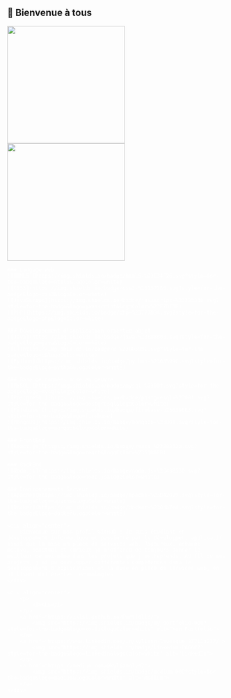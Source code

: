 ## 👋 Bienvenue à tous

<div style="color:white;">
	<img src="http://github-profile-summary-cards.vercel.app/api/cards/stats?username=iklsi&theme=monokai" width="270"> <img src="http://github-profile-summary-cards.vercel.app/api/cards/repos-per-language?username=iklsi&theme=monokai" width="270">
	
	### Langage Web
	![HTML5](https://img.shields.io/badge/html5-%23E34F26.svg?style=for-the-badge&logo=html5&logoColor=white)
	![CSS3](https://img.shields.io/badge/css3-%231572B6.svg?style=for-the-badge&logo=css3&logoColor=white)
	![JavaScript](https://img.shields.io/badge/javascript-%23323330.svg?style=for-the-badge&logo=javascript&logoColor=%23F7DF1E)
	![PHP](https://img.shields.io/badge/php-%23777BB4.svg?style=for-the-badge&logo=php&logoColor=white)
	
	### Développement d'application orientée objet
	![Java](https://img.shields.io/badge/java-%23ED8B00.svg?style=for-the-badge&logo=java&logoColor=white)
	![C](https://img.shields.io/badge/c-%2300599C.svg?style=for-the-badge&logo=c&logoColor=white)
	![Python](https://img.shields.io/badge/python-%2300599C.svg?style=for-the-badge&logo=python&logoColor=white)
	
	### Base de données mise en oeuvre
	![MYSQL](https://img.shields.io/badge/mysql-%2300f.svg?style=for-the-badge&logo=mysql&logoColor=white)
	![PostgreSQL](https://img.shields.io/badge/postgresql-%2300f.svg?style=for-the-badge&logo=postgresql&logoColor=white)
	![Firebase](https://img.shields.io/badge/firebase-%23039BE5.svg?style=for-the-badge&logo=firebase)
	![MongoDB](https://img.shields.io/badge/mongodb-%2300f.svg?style=for-the-badge&logo=mongodb&logoColor=white)
	
	### FrontEnd
	![React.js](https://img.shields.io/badge/react-%2320232a.svg?style=for-the-badge&logo=react&logoColor=%2361DAFB)
	
	### BackEnd
	![Node.js](https://img.shields.io/badge/node.js-%2343853D.svg?style=for-the-badge&logo=node.js&logoColor=white)
	
	### Environnements Serveur
	![Apache](https://img.shields.io/badge/apache-%23D42029.svg?style=for-the-badge&logo=apache&logoColor=white)
	![Docker](https://img.shields.io/badge/docker-%230db7ed.svg?style=for-the-badge&logo=docker&logoColor=white)
	
	<div align="center">
		Bienvenue sur mon profil GitHub ! Je suis étudiant en développement informatique et passionné par le développent applicatif ainsi que la mise en place de services web. Rigoureux, acharné, motivé, ponctuel et curieux je m'efforce de toujours donner le meilleur de moi-même dans les projets que j'entreprends. Au fil de mes projets, j'ai pu développer différentes compétences dans le développement d'applications et la mise en place de services web, en utilisant différentes technologies.
	</div>
	
	<div align="center">
		<p>
			<i>KLS</i>
		</p>
		<a href="https://iklsi.github.io/Portfolio/">
			<img src="https://img.shields.io/badge/my_portfolio-000?style=for-the-badge&logo=ko-fi&logoColor=white" alt="Mon Portfolio">
		</a>
		<a href="https://www.linkedin.com/in/kyliann-levesque-87711a277/">
			<img src="https://img.shields.io/badge/linkedin-0A66C2?style=for-the-badge&logo=linkedin&logoColor=white" alt="LinkedIn">
		</a>
		<a href="https://medium.com/@kyliannlvs2">
			<img src="https://img.shields.io/badge/medium-000?style=for-the-badge&logo=medium&logoColor=white" alt="Medium">
		</a>
	</div>
</div>
